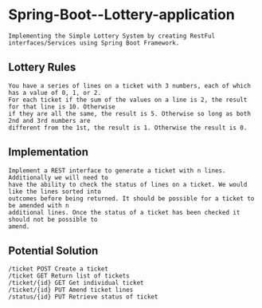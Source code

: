 # Spring-Boot--Lottery-application
  
    Implementing the Simple Lottery System by creating RestFul interfaces/Services using Spring Boot Framework.
  
## Lottery Rules

    You have a series of lines on a ticket with 3 numbers, each of which has a value of 0, 1, or 2.
    For each ticket if the sum of the values on a line is 2, the result for that line is 10. Otherwise
    if they are all the same, the result is 5. Otherwise so long as both 2nd and 3rd numbers are
    different from the 1st, the result is 1. Otherwise the result is 0.
    
## Implementation

    Implement a REST interface to generate a ticket with n lines. Additionally we will need to
    have the ability to check the status of lines on a ticket. We would like the lines sorted into
    outcomes before being returned. It should be possible for a ticket to be amended with n
    additional lines. Once the status of a ticket has been checked it should not be possible to
    amend.
    
## Potential Solution

    /ticket POST Create a ticket
    /ticket GET Return list of tickets
    /ticket/{id} GET Get individual ticket
    /ticket/{id} PUT Amend ticket lines
    /status/{id} PUT Retrieve status of ticket
